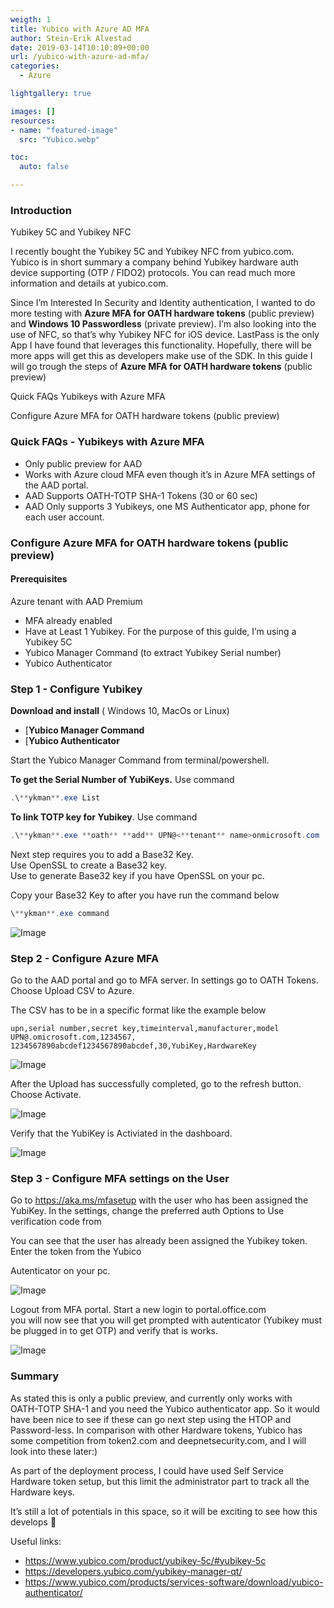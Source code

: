 ```yaml
---
weigth: 1
title: Yubico with Azure AD MFA
author: Stein-Erik Alvestad
date: 2019-03-14T10:10:09+00:00
url: /yubico-with-azure-ad-mfa/
categories:
  - Azure

lightgallery: true

images: []
resources:
- name: "featured-image"
  src: "Yubico.webp"

toc:
  auto: false

---
```


### Introduction 

Yubikey 5C and Yubikey NFC

I recently bought the Yubikey 5C and Yubikey NFC from yubico.com.  
Yubico is in short summary a company behind Yubikey hardware auth device supporting (OTP / FIDO2) protocols. You can read much more information and details at yubico.com. 

Since I&#8217;m Interested</g> In Security and Identity authentication, I wanted to do more testing with **Azure MFA for OATH hardware tokens** (public preview) and **Windows 10 Passwordless** (private preview). I&#8217;m also looking into the use of NFC, so that&#8217;s why Yubikey NFC for iOS device. LastPass is the only App I have found that leverages this functionality. Hopefully, there will be more apps will get this as developers make use of the SDK. In this guide I will go trough the steps of **Azure MFA for OATH hardware tokens** (public preview)  


Quick FAQs Yubikeys with Azure MFA

Configure Azure MFA for OATH hardware tokens (public preview) 

### Quick FAQs - Yubikeys with Azure MFA

  * Only public preview for AAD
  * Works with Azure cloud MFA even though it&#8217;s in Azure MFA settings of the AAD portal. 
  * AAD Supports OATH-TOTP SHA-1 Tokens (30 or 60 sec)
  * AAD Only supports 3 Yubikeys, one MS Authenticator app, phone for each user account.

### Configure Azure MFA for OATH hardware tokens (public preview)  
  
#### Prerequisites

Azure tenant with AAD Premium
  * MFA already enabled
  * Have at Least 1 Yubikey. For the purpose of this guide, I&#8217;m using a Yubikey 5C
  * Yubico Manager Command (to extract Yubikey Serial number)
  * Yubico Authenticator 

### Step 1 - Configure Yubikey

  
**Download and install** ( Windows 10, MacOs or Linux)  

  * [**Yubico Manager Command** 
  * [**Yubico Authenticator** 

Start the Yubico Manager Command from terminal/powershell.  

**To get the Serial Number of YubiKeys.** Use command 

```powershell
.\**ykman**.exe List 
```

**To link TOTP key for Yubikey**. Use command  

```powershell
.\**ykman**.exe **oath** **add** UPN@<**tenant** name>onmicrosoft.com 
```

Next step requires you to add a Base32 Key.  
Use OpenSSL to create a Base32 key.  
Use to generate Base32 key if you have OpenSSL on your pc.  

Copy your Base32 Key to after you have run the command below

```powershell
\**ykman**.exe command
```

![Image](/wp-content/uploads/2019/03/y_Windows-PowerShell.png)

### Step 2 - Configure Azure MFA

Go to the AAD portal and go to MFA server. In settings go to OATH Tokens. Choose Upload CSV to Azure.  
  
The CSV has to be in a specific format like the example below  
  
```
upn,serial number,secret key,timeinterval,manufacturer,model  
UPN@.omicrosoft.com,1234567, 1234567890abcdef1234567890abcdef,30,YubiKey,HardwareKey  
```

![Image](/wp-content/uploads/2019/03/OATH-tokens-Upload.png)


After the Upload has successfully completed, go to the refresh button.  
Choose Activate. 

![Image](/wp-content/uploads/2019/03/OATH-tokens-Activate-AzureAD.png)

Verify that the YubiKey is Activiated in the dashboard.

![Image](/wp-content/uploads/2019/03/OATH-tokens-Activatevated-AzureAD-1024x274.png)



### Step 3 - Configure MFA settings on the User

Go to https://aka.ms/mfasetup with the user who has been assigned the YubiKey. In the settings, change the preferred auth Options to Use verification code from 

You can see that the user has already been assigned the Yubikey token. Enter the token from the Yubico 

Autenticator on your pc.  


![Image](/wp-content/uploads/2019/03/add_sec-550x578.png)


Logout from MFA portal. Start a new login to portal.office.com  
you will now see that you will get prompted with autenticator
(Yubikey must be plugged in to get OTP) and verify that is works.

![Image](/wp-content/uploads/2019/03/YubiSigning.png)


### Summary

As stated this is only a public preview, and currently only works with  
OATH-TOTP SHA-1 and you need the Yubico authenticator app. So it would have been nice to see if these can go next step using the HTOP and Password-less. In comparison with other Hardware tokens, Yubico has some competition from token2.com and deepnetsecurity.com, and I will look into these later:)  
  
As part of the deployment process, I could have used Self Service Hardware token setup, but this limit the administrator part to track all the Hardware keys.  
  
It&#8217;s still a lot of potentials in this space, so it will be exciting to see how this develops 🙂

Useful links:

* https://www.yubico.com/product/yubikey-5c/#yubikey-5c
*  https://developers.yubico.com/yubikey-manager-qt/
*  https://www.yubico.com/products/services-software/download/yubico-authenticator/